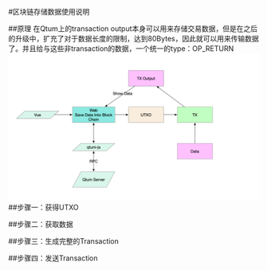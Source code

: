 #区块链存储数据使用说明

##原理
在Qtum上的transaction output本身可以用来存储交易数据，但是在之后的升级中，扩充了对于数据长度的限制，达到80Bytes，因此就可以用来传输数据了。并且给与这些非transaction的数据，一个统一的type：OP_RETURN
![image](main.png)
##步骤一：获得UTXO
 
##步骤二：获取数据

##步骤三：生成完整的Transaction

##步骤四：发送Transaction
